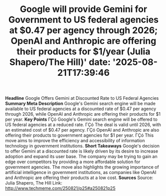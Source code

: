 ﻿---
title: "Google will provide Gemini for Government to US federal agencies at $0.47 per agency through 2026; OpenAI and Anthropic are offering their products for $1/year (Julia Shapero/The Hill)'
date: '2025-08-21T17:39:46"
category: "Markets"
summary: ""
slug: "google will provide gemini for government to us federal agen"
source_urls:
  - "http://www.techmeme.com/250821/p25#a250821p25"
seo:
  title: "Google will provide Gemini for Government to US federal agencies at $0.47 per agency through 2026; OpenAI and Anthropic are offering their products for $1/year (Julia Shapero/The Hill) | Hash n Hedge'
  description: '"
  keywords: ["news", "markets", "brief"]
---
**Headline** Google Offers Gemini at Discounted Rate to US Federal Agencies  **Summary Meta Description** Google's Gemini search engine will be made available to US federal agencies at a discounted rate of $0.47 per agency through 2026, while OpenAI and Anthropic are offering their products for $1 per year.  **Key Points**  ΓÇó Google's Gemini search engine will be offered to US federal agencies at a reduced rate. ΓÇó The deal is valid until 2026, with an estimated cost of $0.47 per agency. ΓÇó OpenAI and Anthropic are also offering their products to government agencies for $1 per year. ΓÇó This move aims to improve the efficiency and accessibility of information technology in government institutions.  **Short Takeaways**  Google's decision to offer Gemini at a discounted rate is likely driven by its desire to increase adoption and expand its user base. The company may be trying to gain an edge over competitors by providing a more affordable solution for government agencies.  The move also highlights the growing importance of artificial intelligence in government institutions, as companies like OpenAI and Anthropic are offering their products at a low cost.  **Sources** Source: Julia Shapero, The Hill Link: http://www.techmeme.com/250821/p25#a250821p25 
